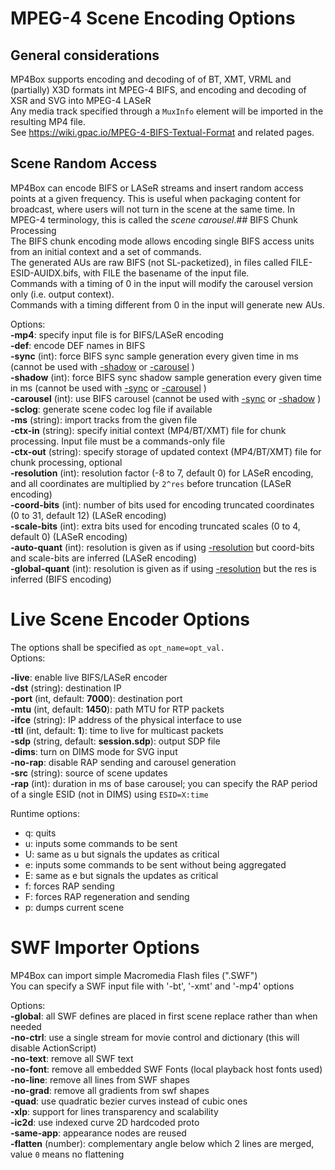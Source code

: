 <!-- automatically generated - do not edit, patch gpac/applications/mp4box/mp4box.c -->

# MPEG-4 Scene Encoding Options  
  
## General considerations  
MP4Box supports encoding and decoding of of BT, XMT, VRML and (partially) X3D formats int MPEG-4 BIFS, and encoding and decoding of XSR and SVG into MPEG-4 LASeR  
Any media track specified through a `MuxInfo` element will be imported in the resulting MP4 file.  
See https://wiki.gpac.io/MPEG-4-BIFS-Textual-Format and related pages.  

## Scene Random Access  
MP4Box can encode BIFS or LASeR streams and insert random access points at a given frequency. This is useful when packaging content for broadcast, where users will not turn in the scene at the same time. In MPEG-4 terminology, this is called the _scene carousel_.## BIFS Chunk Processing  
The BIFS chunk encoding mode allows encoding single BIFS access units from an initial context and a set of commands.  
The generated AUs are raw BIFS (not SL-packetized), in files called FILE-ESID-AUIDX.bifs, with FILE the basename of the input file.  
Commands with a timing of 0 in the input will modify the carousel version only (i.e. output context).  
Commands with a timing different from 0 in the input will generate new AUs.  
    
Options:  
<a id="mp4">__-mp4__</a>:      specify input file is for BIFS/LASeR encoding  
<a id="def">__-def__</a>:      encode DEF names in BIFS  
<a id="sync">__-sync__</a> (int): force BIFS sync sample generation every given time in ms (cannot be used with [-shadow](#shadow) or [-carousel](#carousel) )  
<a id="shadow">__-shadow__</a> (int): force BIFS sync shadow sample generation every given time in ms (cannot be used with [-sync](#sync) or [-carousel](#carousel) )  
<a id="carousel">__-carousel__</a> (int): use BIFS carousel (cannot be used with [-sync](#sync) or [-shadow](#shadow) )  
<a id="sclog">__-sclog__</a>:  generate scene codec log file if available  
<a id="ms">__-ms__</a> (string): import tracks from the given file  
<a id="ctx-in">__-ctx-in__</a> (string): specify initial context (MP4/BT/XMT) file for chunk processing. Input file must be a commands-only file  
<a id="ctx-out">__-ctx-out__</a> (string): specify storage of updated context (MP4/BT/XMT) file for chunk processing, optional  
<a id="resolution">__-resolution__</a> (int): resolution factor (-8 to 7, default 0) for LASeR encoding, and all coordinates are multiplied by `2^res` before truncation (LASeR encoding)  
<a id="coord-bits">__-coord-bits__</a> (int): number of bits used for encoding truncated coordinates (0 to 31, default 12) (LASeR encoding)  
<a id="scale-bits">__-scale-bits__</a> (int): extra bits used for encoding truncated scales (0 to 4, default 0) (LASeR encoding)  
<a id="auto-quant">__-auto-quant__</a> (int): resolution is given as if using [-resolution](#resolution) but coord-bits and scale-bits are inferred (LASeR encoding)  
<a id="global-quant">__-global-quant__</a> (int): resolution is given as if using [-resolution](#resolution) but the res is inferred (BIFS encoding)  

# Live Scene Encoder Options  
  
The options shall be specified as `opt_name=opt_val.`  
Options:  
  
<a id="live">__-live__</a>:    enable live BIFS/LASeR encoder  
<a id="dst">__-dst__</a> (string): destination IP  
<a id="port">__-port__</a> (int, default: __7000__): destination port  
<a id="mtu">__-mtu__</a> (int, default: __1450__): path MTU for RTP packets  
<a id="ifce">__-ifce__</a> (string): IP address of the physical interface to use  
<a id="ttl">__-ttl__</a> (int, default: __1__): time to live for multicast packets  
<a id="sdp">__-sdp__</a> (string, default: __session.sdp__): output SDP file  
<a id="dims">__-dims__</a>:    turn on DIMS mode for SVG input  
<a id="no-rap">__-no-rap__</a>: disable RAP sending and carousel generation  
<a id="src">__-src__</a> (string): source of scene updates  
<a id="rap">__-rap__</a> (int): duration in ms of base carousel; you can specify the RAP period of a single ESID (not in DIMS) using `ESID=X:time`  
    
Runtime options:  
* q: quits  
* u: inputs some commands to be sent  
* U: same as u but signals the updates as critical  
* e: inputs some commands to be sent without being aggregated  
* E: same as e but signals the updates as critical  
* f: forces RAP sending  
* F: forces RAP regeneration and sending  
* p: dumps current scene  

# SWF Importer Options  
  
MP4Box can import simple Macromedia Flash files (".SWF")  
You can specify a SWF input file with '-bt', '-xmt' and '-mp4' options  
    
Options:  
<a id="global">__-global__</a>: all SWF defines are placed in first scene replace rather than when needed  
<a id="no-ctrl">__-no-ctrl__</a>: use a single stream for movie control and dictionary (this will disable ActionScript)  
<a id="no-text">__-no-text__</a>: remove all SWF text  
<a id="no-font">__-no-font__</a>: remove all embedded SWF Fonts (local playback host fonts used)  
<a id="no-line">__-no-line__</a>: remove all lines from SWF shapes  
<a id="no-grad">__-no-grad__</a>: remove all gradients from swf shapes  
<a id="quad">__-quad__</a>:    use quadratic bezier curves instead of cubic ones  
<a id="xlp">__-xlp__</a>:      support for lines transparency and scalability  
<a id="ic2d">__-ic2d__</a>:    use indexed curve 2D hardcoded proto  
<a id="same-app">__-same-app__</a>: appearance nodes are reused  
<a id="flatten">__-flatten__</a> (number): complementary angle below which 2 lines are merged, value `0` means no flattening  
